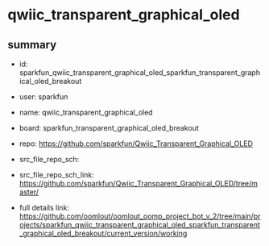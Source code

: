 # qwiic_transparent_graphical_oled
 
## summary 
* id: sparkfun_qwiic_transparent_graphical_oled_sparkfun_transparent_graphical_oled_breakout
* user: sparkfun
* name: qwiic_transparent_graphical_oled
* board: sparkfun_transparent_graphical_oled_breakout
* repo: https://github.com/sparkfun/Qwiic_Transparent_Graphical_OLED



* src_file_repo_sch: 
* src_file_repo_sch_link: https://github.com/sparkfun/Qwiic_Transparent_Graphical_OLED/tree/master/
* full details link: https://github.com/oomlout/oomlout_oomp_project_bot_v_2/tree/main/projects/sparkfun_qwiic_transparent_graphical_oled_sparkfun_transparent_graphical_oled_breakout/current_version/working  







